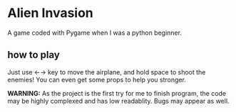 # Alien Invasion
A game coded with Pygame when I was a python beginner.

## how to play
Just use ←→ key to move the airplane, and hold space to shoot the enemies! You can even get some props to help you stronger.

**WARNING:** As the project is the first try for me to finish program, the code may be highly complexed and has low readablity. Bugs may appear as well.
